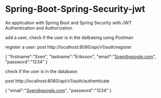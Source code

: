 # Spring-Boot-Spring-Security-jwt
An application with Spring Boot and Spring Security with JWT Authentication and Authorization

add a user, check if the user is in the datbasing using Postman

register a user:
post
http://localhost:8080/api/v1/auth/register

{
    "firstname":"Sven",
    "lastname":"Eriksson",
    "email":"Sven@google.com",
    "password":"1234"
}

check if the user is in the database:

post
http://localhost:8080/api/v1/auth/authenticate

{
    "email":"Sven@google.com",
    "password":"1234"
 }



